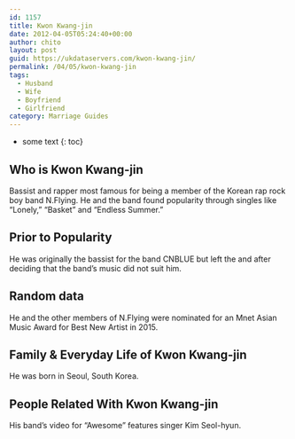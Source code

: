 ```yaml
---
id: 1157
title: Kwon Kwang-jin
date: 2012-04-05T05:24:40+00:00
author: chito
layout: post
guid: https://ukdataservers.com/kwon-kwang-jin/
permalink: /04/05/kwon-kwang-jin
tags:
  - Husband
  - Wife
  - Boyfriend
  - Girlfriend
category: Marriage Guides
---
```


* some text
{: toc}
          
          
## Who is  Kwon Kwang-jin
                  
                  
                  
Bassist and rapper most famous for being a member of the Korean rap rock boy band N.Flying. He and the band found popularity through singles like &#8220;Lonely,&#8221; &#8220;Basket&#8221; and &#8220;Endless Summer.&#8221;
                  
                
                
                
## Prior to Popularity 
                  
                  
                  
He was originally the bassist for the band CNBLUE but left the and after deciding that the band&#8217;s music did not suit him.
                  
                
                
                
## Random data 
                  
                  
                  
He and the other members of N.Flying were nominated for an Mnet Asian Music Award for Best New Artist in 2015.
                  
                
                
                
## Family & Everyday Life of Kwon Kwang-jin
                  
                  
                  
He was born in Seoul, South Korea.
                  
                
                
                
## People Related With  Kwon Kwang-jin
                  
                  
                  
His band&#8217;s video for &#8220;Awesome&#8221; features singer Kim Seol-hyun.
                  
                
              
            
          
          
          
    
    
  
